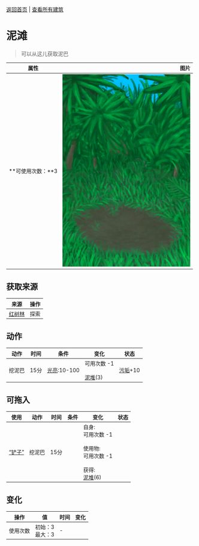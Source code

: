 [返回首页](index.md)   |  [查看所有建筑](building.md)
# 泥滩  
> 可以从这儿获取泥巴  
  
  属性  |   图片   
 ----  |  ----:   
 **可使用次数：**3  |  ![](Sprite/PuddleDry.png)   
  
## 获取来源  
来源  |  操作  
----  |  ----  
[红树林](Mangroves.md)  |  探索  
## 动作  
动作  |  时间  |  条件  |  变化  |  状态  
----  |  ----  |  ----  |  ----  |  ----  
挖泥巴  |  15分  |  [光亮](Light.md):10-100  |  可用次数  -1<br><br>[泥堆](MudPile.md)(3)  |  [污垢](Filth.md)+10  
## 可拖入  
使用  |  动作  |  时间  |  条件  |  变化  |  状态  
----  |  ----  |  ----  |  ----  |  ----  |  ----  
[“铲子”](tag_Shovel.md)  |  挖泥巴  |  15分  |    |  自身:<br>可用次数  -1<br><br>使用物:<br>可用次数  -1<br><br>获得:<br>[泥堆](MudPile.md)(6)<br>  |    
## 变化  
操作  |  值  |  时间  |  变化  
----  |  ----  |  ----  |  ----  
使用次数  |  初始：3<br>最大：3  |  -  |    
